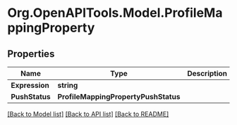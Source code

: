 # Org.OpenAPITools.Model.ProfileMappingProperty

## Properties

Name | Type | Description | Notes
------------ | ------------- | ------------- | -------------
**Expression** | **string** |  | [optional] 
**PushStatus** | **ProfileMappingPropertyPushStatus** |  | [optional] 

[[Back to Model list]](../README.md#documentation-for-models) [[Back to API list]](../README.md#documentation-for-api-endpoints) [[Back to README]](../README.md)

